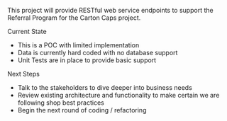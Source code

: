 This project will provide RESTful web service endpoints to support the Referral Program for the Carton Caps project.

Current State
* This is a POC with limited implementation
* Data is currently hard coded with no database support
* Unit Tests are in place to provide basic support

Next Steps
* Talk to the stakeholders to dive deeper into business needs
* Review existing architecture and functionality to make certain we are following shop best practices
* Begin the next round of coding / refactoring
